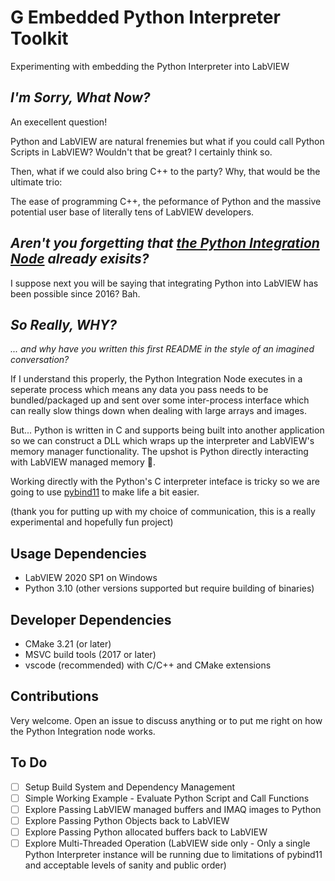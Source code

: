 # G Embedded Python Interpreter Toolkit

Experimenting with embedding the Python Interpreter into LabVIEW

## _I'm Sorry, What Now?_
An execellent question!

Python and LabVIEW are natural frenemies but what if you could call Python Scripts in LabVIEW? Wouldn't that be great? I certainly think so.

Then, what if we could also bring C++ to the party? Why, that would be the ultimate trio:

The ease of programming C++, the peformance of Python and the massive potential user base of literally tens of LabVIEW developers.

## _Aren't you forgetting that [the Python Integration Node](https://www.ni.com/docs/en-US/bundle/labview/page/glang/python_node.html) already exisits?_
I suppose next you will be saying that integrating Python into LabVIEW has been possible since 2016? Bah.

## _So Really, WHY?_
_... and why have you written this first README in the style of an imagined conversation?_

If I understand this properly, the Python Integration Node executes in a seperate process which means any data you pass needs to be bundled/packaged up and sent over some inter-process interface which can really slow things down when dealing with large arrays and images.

But... Python is written in C and supports being built into another application so we can construct a DLL which wraps up the interpreter and LabVIEW's memory manager functionality. The upshot is Python directly interacting with LabVIEW managed memory 👏.

Working directly with the Python's C interpreter inteface is tricky so we are going to use [pybind11](https://github.com/pybind/pybind11) to make life a bit easier.

(thank you for putting up with my choice of communication, this is a really experimental and hopefully fun project)

## Usage Dependencies
* LabVIEW 2020 SP1 on Windows
* Python 3.10 (other versions supported but require building of binaries)

## Developer Dependencies
* CMake 3.21 (or later)
* MSVC build tools (2017 or later)
* vscode (recommended) with C/C++ and CMake extensions

## Contributions
Very welcome. Open an issue to discuss anything or to put me right on how the Python Integration node works.

## To Do
- [ ] Setup Build System and Dependency Management
- [ ] Simple Working Example - Evaluate Python Script and Call Functions
- [ ] Explore Passing LabVIEW managed buffers and IMAQ images to Python
- [ ] Explore Passing Python Objects back to LabVIEW
- [ ] Explore Passing Python allocated buffers back to LabVIEW
- [ ] Explore Multi-Threaded Operation (LabVIEW side only - Only a single Python Interpreter instance will be running due to limitations of pybind11 and acceptable levels of sanity and public order)
